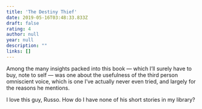 ```yaml
---
title: 'The Destiny Thief'
date: 2019-05-16T03:48:33.833Z
draft: false
rating: 4
author: null
year: null
description: ""
links: []
---
```


Among the many insights packed into this book — which I’ll surely have to buy, note to self — was one about the usefulness of the third person omniscient voice, which is one I’ve actually never even tried, and largely for the reasons he mentions.

I love this guy, Russo. How do I have none of his short stories in my library?